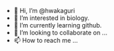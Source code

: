- 👋 Hi, I’m @hwakaguri
- 👀 I’m interested in biology.
- 🌱 I’m currently learning github.
- 💞️ I’m looking to collaborate on ...
- 📫 How to reach me ...

<!---
hwakaguri/hwakaguri is a ✨ special ✨ repository because its `README.md` (this file) appears on your GitHub profile.
You can click the Preview link to take a look at your changes.
--->
